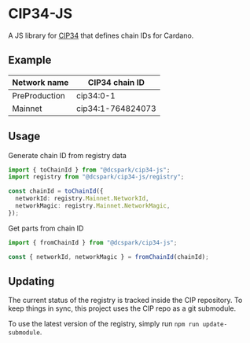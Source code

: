 # CIP34-JS

A JS library for [CIP34](https://github.com/cardano-foundation/CIPs/tree/master/CIP-0034) that defines chain IDs for Cardano.

## Example

| Network name  | CIP34 chain ID    |
| ------------- | ----------------- |
| PreProduction | cip34:0-1         |
| Mainnet       | cip34:1-764824073 |

## Usage

Generate chain ID from registry data

```typescript
import { toChainId } from "@dcspark/cip34-js";
import registry from "@dcspark/cip34-js/registry";

const chainId = toChainId({
  networkId: registry.Mainnet.NetworkId,
  networkMagic: registry.Mainnet.NetworkMagic,
});
```

Get parts from chain ID

```typescript
import { fromChainId } from "@dcspark/cip34-js";

const { networkId, networkMagic } = fromChainId(chainId);
```

## Updating

The current status of the registry is tracked inside the CIP repository. To keep things in sync, this project uses the CIP repo as a git submodule.

To use the latest version of the registry, simply run `npm run update-submodule`.
